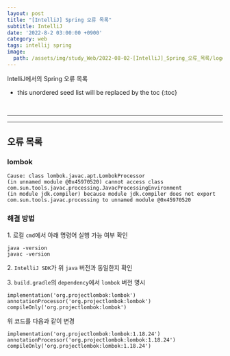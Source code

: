 ```yaml
---
layout: post
title: "[IntelliJ] Spring 오류 목록"
subtitle: IntelliJ
date: '2022-8-2 03:00:00 +0900'
category: web
tags: intellij spring
image:
  path: /assets/img/study_Web/2022-08-02-[IntelliJ]_Spring_오류_목록/logo.png
---
```


IntelliJ에서의 Spring 오류 목록

<!--more-->

* this unordered seed list will be replaced by the toc
{:toc}

<br>
<hr/>
<hr/>

## 오류 목록

### lombok

```
Cause: class lombok.javac.apt.LombokProcessor 
(in unnamed module @0x45970520) cannot access class 
com.sun.tools.javac.processing.JavacProcessingEnvironment 
(in module jdk.compiler) because module jdk.compiler does not export
com.sun.tools.javac.processing to unnamed module @0x45970520
```

### 해결 방법

1\. 로컬 `cmd`에서 아래 명령어 실행 가능 여부 확인

```
java -version
javac -version
```

2\. `IntelliJ SDK`가 위 `java` 버전과 동일한지 확인

3\. `build.gradle`의 `dependency`에서 `lombok` 버전 명시

```
implementation('org.projectlombok:lombok')
annotationProcessor('org.projectlombok:lombok')
compileOnly('org.projectlombok:lombok')
```
위 코드를 다음과 같이 변경
```
implementation('org.projectlombok:lombok:1.18.24')
annotationProcessor('org.projectlombok:lombok:1.18.24')
compileOnly('org.projectlombok:lombok:1.18.24')
```
